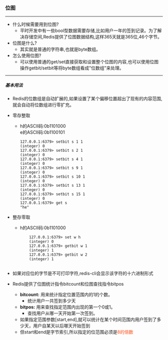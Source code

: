 ### 位图
---
- 什么时候需要用到位图?
    - 平时开发中有一些bool型数据需要存储,比如用户一年的签到记录。为了解决存储空间,Redis提供了位图数据结构,这样365天就是365位,46个字节。
- 位图是什么?
    - 其实就是普通的字符串,也就是byte数组。
- 怎么使用位图?
    - 可以使用普通的get/set直接获取和设置整个位图的内容,也可以使用位图操作getbit/setbit等将byte数组看成"位数组"来处理。
---
##### 基本用法
- Redis的位数组是自动扩展的,如果设置了某个偏移位置超出了现有的内容范围,就会自动将位数组进行零扩充。
- 零存整取
    - h的ASCII码:0b1101000<br>e的ASCII码:0b1100101
        ```shell script
        127.0.0.1:6379> setbit s 1 1
        (integer) 0
        127.0.0.1:6379> setbit s 2 1
        (integer) 0
        127.0.0.1:6379> setbit s 4 1
        (integer) 0
        127.0.0.1:6379> setbit s 9 1
        (integer) 0
        127.0.0.1:6379> setbit s 10 1
        (integer) 0
        127.0.0.1:6379> setbit s 13 1
        (integer) 0
        127.0.0.1:6379> setbit s 15 1
        (integer) 0
        127.0.0.1:6379> get s
        "he"
        ```
- 整存零取
    - h的ASCII码:0b1101000
        ```shell script
            127.0.0.1:6379> set w h
            (integer) 0
            127.0.0.1:6379> getbit w 1
            (integer) 1
            127.0.0.1:6379> getbit w 2
            (integer) 1
            
        ```
- 如果对应位的字节是不可打印字符,redis-cli会显示该字符的十六进制形式

- Redis提供了位图统计指令bitcount和位图查找指令bitpos
    - **bitcount:** 用来统计指定位置范围内的1的个数。
        - 统计用户一共签到多少天
    - **bitpos:** 用来查找指定范围内出现的第一个0或1。  
        - 查找用户从哪一天开始第一次签到。 
    - 如果指定范围参数\[start,end],就可以统计在某个时间范围内用户签到了多少天，用户自某天以后哪天开始签到
    - 但start和end是字节索引,所以指定的位范围必须是<font color=#ff4911>8的倍数</font>